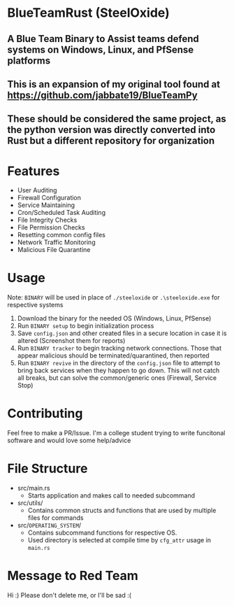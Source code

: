 # BlueTeamRust (SteelOxide)
## A Blue Team Binary to Assist teams defend systems on Windows, Linux, and PfSense platforms
## This is an expansion of my original tool found at https://github.com/jabbate19/BlueTeamPy
## These should be considered the same project, as the python version was directly converted into Rust but a different repository for organization

# Features
* User Auditing
* Firewall Configuration
* Service Maintaining
* Cron/Scheduled Task Auditing
* File Integrity Checks
* File Permission Checks
* Resetting common config files
* Network Traffic Monitoring
* Malicious File Quarantine

# Usage
Note: `BINARY` will be used in place of `./steeloxide` or `.\steeloxide.exe` for respective systems
1. Download the binary for the needed OS (Windows, Linux, PfSense)
2. Run `BINARY setup` to begin initialization process
3. Save `config.json` and other created files in a secure location in case it is altered (Screenshot them for reports)
4. Run `BINARY tracker` to begin tracking network connections. Those that appear malicious should be terminated/quarantined, then reported
5. Run `BINARY revive` in the directory of the `config.json` file to attempt to bring back services when they happen to go down. This will not catch all breaks, but can solve the common/generic ones (Firewall, Service Stop)

# Contributing
Feel free to make a PR/Issue. I'm a college student trying to write funcitonal software and would love some help/advice

# File Structure
* src/main.rs
  * Starts application and makes call to needed subcommand
* src/utils/
  * Contains common structs and functions that are used by multiple files for commands
* src/`OPERATING_SYSTEM`/
  * Contains subcommand functions for respective OS.
  * Used directory is selected at compile time by `cfg_attr` usage in `main.rs`

# Message to Red Team
Hi :) Please don't delete me, or I'll be sad :(

